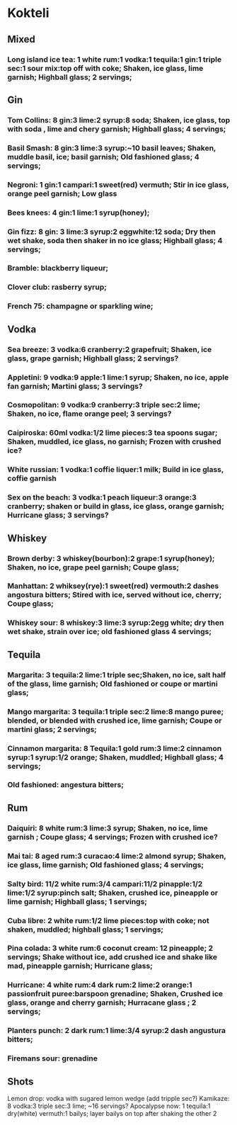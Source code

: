 # Kokteli

## Mixed
### Long island ice tea: 1 white rum:1 vodka:1 tequila:1 gin:1 triple sec:1 sour mix:top off with coke; Shaken, ice glass, lime garnish; Highball glass; 2 servings;

## Gin
### Tom Collins: 8 gin:3 lime:2 syrup:8 soda; Shaken, ice glass, top with soda , lime and chery garnish; Highball glass; 4 servings;
### Basil Smash: 8 gin:3 lime:3 syrup:~10 basil leaves; Shaken, muddle basil, ice; basil garnish; Old fashioned glass; 4 servings; 
### Negroni: 1 gin:1 campari:1 sweet(red) vermuth; Stir in ice glass, orange peel garnish; Low glass
### Bees knees: 4 gin:1 lime:1 syrup(honey);
### Gin fizz: 8 gin: 3 lime:3 syrup:2 eggwhite:12 soda; Dry then wet shake, soda then shaker in no ice glass; Highball glass; 4 servings;
### Bramble: blackberry liqueur;
### Clover club: rasberry syrup;
### French 75: champagne or sparkling wine;

## Vodka
### Sea breeze: 3 vodka:6 cranberry:2 grapefruit; Shaken, ice glass, grape garnish; Highball glass; 2 servings?
### Appletini: 9 vodka:9 apple:1 lime:1 syrup; Shaken, no ice, apple fan garnish; Martini glass; 3 servings?
### Cosmopolitan: 9 vodka:9 cranberry:3 triple sec:2 lime; Shaken, no ice, flame orange peel; 3 servings?
### Caipiroska: 60ml vodka:1/2 lime pieces:3 tea spoons sugar; Shaken, muddled, ice glass, no garnish; Frozen with crushed ice?
### White russian: 1 vodka:1 coffie liquer:1 milk; Build in ice glass, coffie garnish
### Sex on the beach: 3 vodka:1 peach liqueur:3 orange:3 cranberry; shaken or build in glass, ice glass, orange garnish; Hurricane glass; 3 servings?

## Whiskey
### Brown derby: 3 whiskey(bourbon):2 grape:1 syrup(honey); Shaken, no ice, grape peel garnish; Coupe glass;
### Manhattan: 2 whiksey(rye):1 sweet(red) vermouth:2 dashes angostura bitters; Stired with ice, served without ice, cherry; Coupe glass;
### Whiskey sour: 8 whiskey:3 lime:3 syrup:2egg white; dry then wet shake, strain over ice; old fashioned glass 4 servings;

## Tequila
### Margarita: 3 tequila:2 lime:1 triple sec;Shaken, no ice, salt half of the glass, lime garnish; Old fashioned or coupe or martini glass;
### Mango margarita: 3 tequila:1 triple sec:2 lime:8 mango puree; blended, or blended with crushed ice, lime garnish; Coupe or martini glass; 2 servings;
### Cinnamon margarita: 8 Tequila:1 gold rum:3 lime:2 cinnamon syrup:1 syrup:1/2 orange; Shaken, muddled; Highball glass; 4 servings;
### Old fashioned: angestura bitters;

## Rum
### Daiquiri: 8 white rum:3 lime:3 syrup; Shaken, no ice, lime garnish ; Coupe glass; 4 servings; Frozen with crushed ice?
### Mai tai: 8 aged rum:3 curacao:4 lime:2 almond syrup; Shaken, ice glass, lime garnish; Old fashioned glass; 4 servings;
### Salty bird: 11/2 white rum:3/4 campari:11/2 pinapple:1/2 lime:1/2 syrup:pinch salt; Shaken, crushed ice, pineapple or lime garnish; Highball glass; 1 servings;
### Cuba libre: 2 white rum:1/2 lime pieces:top with coke; not shaken, muddled; highball glass; 1 servings;
### Pina colada: 3 white rum:6 coconut cream: 12 pineapple; 2 servings; Shake without ice, add crushed ice and shake like mad, pineapple garnish; Hurricane glass;
### Hurricane: 4 white rum:4 dark rum:2 lime:2 orange:1 passionfruit puree:barspoon grenadine; Shaken, Crushed ice glass, orange and cherry garnish; Hurracane glass ; 2 servings;
### Planters punch: 2 dark rum:1 lime:3/4 syrup:2 dash angustura bitters;
### Firemans sour: grenadine

## Shots
Lemon drop: vodka with sugared lemon wedge (add tripple sec?)
Kamikaze: 8 vodka:3 triple sec:3 lime; ~16 servings?
Apocalypse now: 1 tequila:1 dry(white) vermuth:1 bailys; layer bailys on top after shaking the other 2
